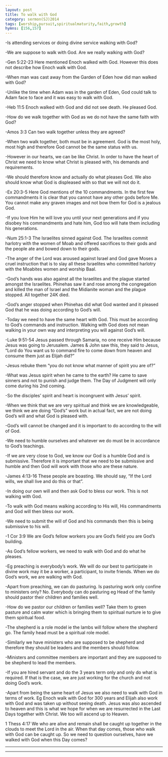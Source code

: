```yaml
---
layout: post
title: To walk with God
category: sermon(SJ)2014
tags: [worship,pursuit,spiritualmaturity,faith,growth]
hymns: [156,157]
---
```

-Is attending services or doing divine service walking with God?

-We are suppose to walk with God. Are we really walking with God?

-Gen 5:22-23 Here mentioned Enoch walked with God. However this does not describe how Enoch walk with God.

-When man was cast away from the Garden of Eden how did man walked with God?

-Unlike the time when Adam was in the garden of Eden, God could talk to Adam face to face and it was easy to walk with God.

-Heb 11:5 Enoch walked with God and did not see death. He pleased God. 

-How do we walk together with God as we do not have the same faith with God?

-Amos 3:3 Can two walk together unless they are agreed?

-When two walk together, both must be in agreement. God is the most holy, most high and therefore God cannot be the same status with us.

-However in our hearts, we can be like Christ. In order to have the heart of Christ we need to know what Christ is pleased with, his demands and requirements.

-We should therefore know and actually do what pleases God. We also should know what God is displeased with so that we will not do it. 

-Ex 20:3-5 Here God mentions of the 10 commandments. In the first few commandments it is clear that you cannot have any other gods before Me. You cannot make any graven images and not bow them for God is a jealous God.

-If you love Him he will love you until your next generations and if you disobey his commandments and hate him, God too will hate them including his generations.

-Num 25:1-3 The Israelites sinned against God. The Israelites commit harlotry with the women of Moab and offered sacrifices to their gods and the people ate and bowed down to their gods. 

-The anger of the Lord was aroused against Israel and God gave Moses a cruel instruction that is to slay all these Israelites who committed harlotry with the Moabites women and worship Baal.

-God’s hands was also against all the Israelites and the plague started amongst the Israelites. Phinehas saw it and rose among the congregation and killed the man of Israel and the Midianite woman and the plague stopped. All together 24K died.

-God’s anger stopped when Phinehas did what God wanted and it pleased God that he was doing according to God’s will.

-Today we need to have the same heart with God. This must be according to God’s commands and instruction. Walking with God does not mean walking in your own way and interpreting you will against God’s will.

-Luke 9:51-54 Jesus passed through Samaria, no one receive Him because Jesus was going to Jerusalem. James & John saw this, they said to Jesus, “Lord do You want us to command fire to come down from heaven and consume them just as Elijah did?”

-Jesus rebuke them “you do not know what manner of spirit you are of?”

-What was Jesus spirit when he came to the earth? He came to save sinners and not to punish and judge them. The Day of Judgment will only come during his 2nd coming. 

-So the disciples’ spirit and heart is incongruent with Jesus’ spirit. 

-When we think that we are very spiritual and think we are knowledgeable, we think we are doing “God’s” work but in actual fact, we are not doing God’s will and what God is pleased with. 

-God’s will cannot be changed and it is important to do according to the will of God. 

-We need to humble ourselves and whatever we do must be in accordance to God’s teachings. 

-If we are very close to God, we know our God is a  humble God and is submissive. Therefore it is important that we need to be submissive and humble and then God will work with those who are these nature.

-James 4:13-16 These people are boasting. We should say, “If the Lord wills, we shall live and do this or that”.

-In doing our own will and then ask God to bless our work. This is not walking with God. 

-To walk with God means walking according to His will, His commandments and God will then bless our work.

-We need to submit the will of God and his commands then this is being submissive to his will.

-1 Cor 3:9 We are God’s fellow workers you are God’s field you are God’s building.

-As God’s fellow workers, we need to walk with God and do what he pleases. 

-Eg preaching is everybody’s work. We will do our best to participate in divine work may it be a worker, a participant, to invite friends. When we do God’s work, we are walking with God.

-Apart from preaching, we can do pasturing. Is pasturing work only confine to ministers only? No. Everybody can do pasturing eg Head of the family should pastor their children and families well. 

-How do we pastor our children or families well? Take them to green pasture and calm water which is bringing them to spiritual nurture ie to give them spiritual food. 

-The shepherd is a role model ie the lambs will follow where the shepherd go. The family head must be a spiritual role model. 

-Similarly we have ministers who are supposed to be shepherd and therefore they should be leaders and the members should follow.

-Ministers and committee members are important and they are supposed to be shepherd to lead the members.

-If you are hired servant and do the 3 years term only and only do what is required. If that is the case, we are just working for the church and not doing God’s work.

-Apart from being the same heart of Jesus we also need to walk with God in terms of work. Eg Enoch walk with God for 300 years and Elijah also work with God and was taken up without seeing death. Jesus was also ascended to heaven and this is what we hope for when we are resurrected in the Last Days together with Christ. We too will ascend up to Heaven.

1 Thess 4:17 We who are alive and remain shall be caught up together in the clouds to meet the Lord in the air. When that day comes, those who walk with God can be caught up. So we need to question ourselves, have we walked with God when this Day comes?



----
****
